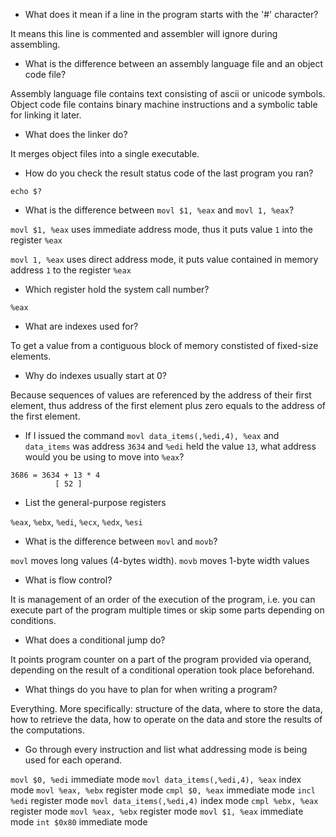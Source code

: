 - What does it mean if a line in the program starts with the '#' character?

It means this line is commented and assembler will ignore during assembling.


- What is the difference between an assembly language file and an object code file?

Assembly language file contains text consisting of ascii or unicode symbols. Object code file contains binary machine instructions and a symbolic table for linking it later.


- What does the linker do?

It merges object files into a single executable.


- How do you check the result status code of the last program you ran?

`echo $?`


- What is the difference between `movl $1, %eax` and `movl 1, %eax`?

`movl $1, %eax` uses immediate address mode, thus it puts value `1` into the register `%eax`

`movl 1, %eax` uses direct address mode, it puts value contained in memory address `1` to the register `%eax`


- Which register hold the system call number?

`%eax`


- What are indexes used for?

To get a value from a contiguous block of memory constisted of fixed-size elements.


- Why do indexes usually start at 0?

Because sequences of values are referenced by the address of their first element, thus address of the first element plus zero equals to the address of the first element.


- If I issued the command `movl data_items(,%edi,4), %eax` and `data_items` was address `3634` and `%edi` held the value `13`, what address would you be using to move into `%eax`?

```
3686 = 3634 + 13 * 4
          [ 52 ]
```


- List the general-purpose registers

`%eax`, `%ebx`, `%edi`, `%ecx`, `%edx`, `%esi`


- What is the difference between `movl` and `movb`?

`movl` moves long values (4-bytes width). `movb` moves 1-byte width values


- What is flow control?

It is management of an order of the execution of the program, i.e. you can execute part of the program multiple times or skip some parts depending on conditions.


- What does a conditional jump do?

It points program counter on a part of the program provided via operand, depending on the result of a conditional operation took place beforehand.


- What things do you have to plan for when writing a program?

Everything. More specifically: structure of the data, where to store the data, how to retrieve the data, how to operate on the data and store the results of the computations.


- Go through every instruction and list what addressing mode is being used for each operand.


`movl $0, %edi` immediate mode
`movl data_items(,%edi,4), %eax` index mode
`movl %eax, %ebx` register mode
`cmpl $0, %eax` immediate mode
`incl %edi` register mode
`movl data_items(,%edi,4)` index mode
`cmpl %ebx, %eax` register mode
`movl %eax, %ebx` register mode
`movl $1, %eax` immediate mode
`int $0x80` immediate mode

